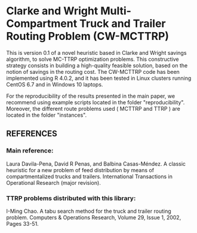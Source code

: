 # Clarke and Wright Multi-Compartment Truck and Trailer Routing Problem (CW-MCTTRP)

This is version 0.1 of a novel heuristic based in Clarke and Wright savings algorithm, to solve MC-TTRP optimization problems. This constructive strategy consists in building a high-quality feasible solution, based on the notion of savings in the routing cost. The CW-MCTTRP code has been implemented using R 4.0.2, and it has been tested in Linux clusters running CentOS 6.7 and in Windows 10 laptops.

For the reproducibility of the results presented in the main paper, we recommend using example scripts located in the folder "reproducibility". Moreover, the different route problems used ( MCTTRP and TTRP ) are located in the folder "instances".

## REFERENCES

### Main reference: 
Laura Davila-Pena, David R Penas, and Balbina Casas-Méndez. A classic heuristic for a new problem of feed distribution by means of compartmentalized trucks and trailers.  International Transactions in Operational Research (major revision).

### TTRP problems distributed with this library:
I-Ming Chao. A tabu search method for the truck and trailer routing problem. Computers & Operations Research, Volume 29, Issue 1, 2002, Pages 33-51.
